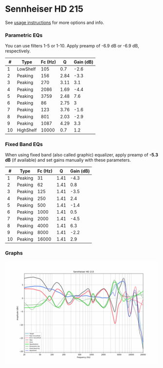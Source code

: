 # Sennheiser HD 215
See [usage instructions](https://github.com/jaakkopasanen/AutoEq#usage) for more options and info.

### Parametric EQs
You can use filters 1-5 or 1-10. Apply preamp of -6.9 dB or -6.9 dB, respectively.

|   # | Type      |   Fc (Hz) |    Q |   Gain (dB) |
|-----|-----------|-----------|------|-------------|
|   1 | LowShelf  |       105 | 0.7  |        -2.6 |
|   2 | Peaking   |       156 | 2.84 |        -3.3 |
|   3 | Peaking   |       270 | 3.11 |         3.1 |
|   4 | Peaking   |      2086 | 1.69 |        -4.4 |
|   5 | Peaking   |      3759 | 2.48 |         7.6 |
|   6 | Peaking   |        86 | 2.75 |         3   |
|   7 | Peaking   |       123 | 3.76 |        -1.6 |
|   8 | Peaking   |       801 | 2.03 |        -2.9 |
|   9 | Peaking   |      1087 | 4.29 |         3.3 |
|  10 | HighShelf |     10000 | 0.7  |         1.2 |

### Fixed Band EQs
When using fixed band (also called graphic) equalizer, apply preamp of **-5.3 dB** (if available) and set gains manually with these parameters.

|   # | Type    |   Fc (Hz) |    Q |   Gain (dB) |
|-----|---------|-----------|------|-------------|
|   1 | Peaking |        31 | 1.41 |        -4.3 |
|   2 | Peaking |        62 | 1.41 |         0.8 |
|   3 | Peaking |       125 | 1.41 |        -3.5 |
|   4 | Peaking |       250 | 1.41 |         2.4 |
|   5 | Peaking |       500 | 1.41 |        -1.4 |
|   6 | Peaking |      1000 | 1.41 |         0.5 |
|   7 | Peaking |      2000 | 1.41 |        -4.5 |
|   8 | Peaking |      4000 | 1.41 |         6.3 |
|   9 | Peaking |      8000 | 1.41 |        -2.2 |
|  10 | Peaking |     16000 | 1.41 |         2.9 |

### Graphs
![](./Sennheiser%20HD%20215.png)
